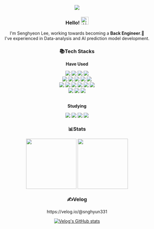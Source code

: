 <div align=center>
	<img src="https://capsule-render.vercel.app/api?type=cylinder&height=120&color=auto&text=SeungHyeon%20Github🐣&fontSize=60&animation=twinkling" />	
</div>

<div align=center>
	<h3>Hello!  <img src="https://raw.githubusercontent.com/Tarikul-Islam-Anik/Animated-Fluent-Emojis/master/Emojis/Hand%20gestures/Hand%20with%20Fingers%20Splayed%20Light%20Skin%20Tone.png" alt="Hand with Fingers Splayed Light Skin Tone" width="25" height="25" /></h3>
	<p>I'm Senghyeon Lee, working towards becoming a <strong>Back Engineer</strong>.💪 <br> I've experienced in Data-analysis and AI prediction model development.</p> 
</div>

<div align=center>
	<h3>📚Tech Stacks</h3>
	<p><strong>Have Used</strong></p>
</div>
<div align=center>
	<img src="https://img.shields.io/badge/JavaScript-F7DF1E?style=flat&logo=JavaScript&logoColor=white" />
	<img src="https://img.shields.io/badge/Python-3776AB?style=flat&logo=Python&logoColor=white">
	<img src="https://img.shields.io/badge/SQL-4479A1?style=flat&logo=SQL&logoColor=white" />
	<img src="https://img.shields.io/badge/R-276DC3?style=flat&logo=R&logoColor=white" />
	<br>
	<img src="https://img.shields.io/badge/ExpressJs-000000?style=flat&logo=Express&logoColor=white" />
	<img src="https://img.shields.io/badge/Flask-000000?style=flat&logo=flask&logoColor=white" />
	<img src="https://img.shields.io/badge/MongoDB-47A248?style=flat&logo=mongodb&logoColor=white" />
	<img src="https://img.shields.io/badge/AWS S3-569A31?style=flat&logo=amazons3&logoColor=white" />
	<img src="https://img.shields.io/badge/Elasticsearch-005571?style=flat&logo=elasticsearch&logoColor=white" />
	<br>
	<img src="https://img.shields.io/badge/AWS EC2-FF9900?style=flat&logo=amazonec2&logoColor=white" />
	<img src="https://img.shields.io/badge/Nginx-009639?style=flat&logo=nginx&logoColor=white" />
	<img src="https://img.shields.io/badge/Docker-2496ED?style=flat&logo=docker&logoColor=white" />
	<img src="https://img.shields.io/badge/Linux-FCC624?style=flat&logo=linux&logoColor=white" />
	<img src="https://img.shields.io/badge/Git-F05032?style=flat&logo=git&logoColor=white" />
	<img src="https://img.shields.io/badge/Git LFS-F64935?style=flat&logo=gitlfs&logoColor=white" />
	<br>
	<img src="https://img.shields.io/badge/Selenium-43B02A?style=flat&logo=selenium&logoColor=white" />
	<img src="https://img.shields.io/badge/Scikit learn-F7931E?style=flat&logo=scikitlearn&logoColor=white" />
	<img src="https://img.shields.io/badge/Keras-D00000?style=flat&logo=keras&logoColor=white" />	
</div>
<br>
<div align=center>
	<p><strong>Studying</strong></p>
</div>
<div align=center>
 	<img src="https://img.shields.io/badge/TypeScript-3178C6?style=flat&logo=TypeScript&logoColor=white" />
  	<img src="https://img.shields.io/badge/Nest.js-E0234E?style=flat&logo=nestjs&logoColor=white" />
   	<img src="https://img.shields.io/badge/MySQL-4479A1?style=flat&logo=mysql&logoColor=white" />
	<img src="https://img.shields.io/badge/Jenkins-D24939?style=flat&logo=jenkins&logoColor=white" />
</div>

<div align=center>
	<h3>📊Stats</h3>
</div>
<div align=center>
	<p align="center">
		<img align="center" height=165 src="https://github-readme-stats.vercel.app/api/top-langs/?username=snghyun331&layout=compact&theme=rose_pine&hide=jupyter%20notebook"" />		
		<img align="center" height=165 src="https://github-readme-stats.vercel.app/api?username=snghyun331&hide=${가릴항목}&theme=rose_pine" />
	</p>
</div>
<div align=center>
	<h3>✍Velog</h3>
</div>
<div align=center>
https://velog.io/@snghyun331
	
[![Velog's GitHub stats](https://velog-readme-stats.vercel.app/api?name=snghyun331)](https://velog.io/@snghyun331)

</div>
